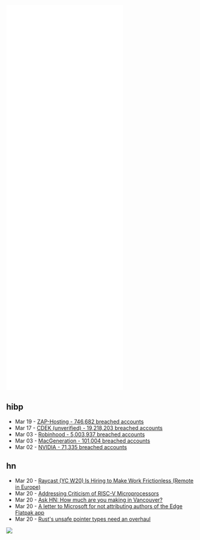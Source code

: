 ![Metrics](https://raw.githubusercontent.com/phixion/phixion/master/metrics.svg)

## hibp

<!--
for https://github.com/phixion/phixion/blob/main/.github/workflows/feeds.yml
-->
<!--START_SECTION:haveibeenpwnd-->
- Mar 19 - [ZAP-Hosting - 746,682 breached accounts](https://haveibeenpwned.com/PwnedWebsites#ZAPHosting)
- Mar 17 - [CDEK (unverified) - 19,218,203 breached accounts](https://haveibeenpwned.com/PwnedWebsites#CDEK)
- Mar 03 - [Robinhood - 5,003,937 breached accounts](https://haveibeenpwned.com/PwnedWebsites#Robinhood)
- Mar 03 - [MacGeneration - 101,004 breached accounts](https://haveibeenpwned.com/PwnedWebsites#MacGeneration)
- Mar 02 - [NVIDIA - 71,335 breached accounts](https://haveibeenpwned.com/PwnedWebsites#NVIDIA)
<!--END_SECTION:haveibeenpwnd-->

## hn

<!--
for https://github.com/phixion/phixion/blob/main/.github/workflows/feeds.yml
-->
<!--START_SECTION:hn-->
- Mar 20 - [Raycast (YC W20) Is Hiring to Make Work Frictionless (Remote in Europe)](https://raycast.com/careers)
- Mar 20 - [Addressing Criticism of RISC-V Microprocessors](https://erik-engheim.medium.com/addressing-criticism-of-risc-v-microprocessors-803239b53284)
- Mar 20 - [Ask HN: How much are you making in Vancouver?](https://news.ycombinator.com/item?id=30740025)
- Mar 20 - [A letter to Microsoft for not attributing authors of the Edge Flatpak app](https://theevilskeleton.gitlab.io/2022/03/19/a-letter-to-microsoft-for-not-attributing-authors-of-the-edge-flatpak-application.html)
- Mar 20 - [Rust's unsafe pointer types need an overhaul](https://gankra.github.io/blah/fix-rust-pointers/)
<!--END_SECTION:hn-->

<!--
for https://yhype.me
-->
![](https://hit.yhype.me/github/profile?user_id=13013670)
